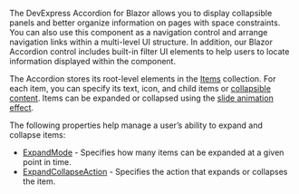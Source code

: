 The DevExpress Accordion for Blazor allows you to display collapsible panels and better organize information on pages with space constraints. You can also use this component as a navigation control and arrange navigation links within a multi-level UI structure. In addition, our Blazor Accordion control includes built-in filter UI elements to help users to locate information displayed within the component.

The Accordion stores its root-level elements in the [Items](https://docs.devexpress.com/Blazor/DevExpress.Blazor.DxAccordion.Items) collection. For each item, you can specify its text, icon, and child items or [collapsible content](https://docs.devexpress.com/Blazor/DevExpress.Blazor.DxAccordionItem.ContentTemplate). Items can be expanded or collapsed using the [slide animation effect](https://docs.devexpress.com/Blazor/DevExpress.Blazor.DxAccordion.AnimationType).

The following properties help manage a user’s ability to expand and collapse items:

* [ExpandMode](https://docs.devexpress.com/Blazor/DevExpress.Blazor.DxAccordion.ExpandMode) - Specifies how many items can be expanded at a given point in time.
* [ExpandCollapseAction](https://docs.devexpress.com/Blazor/DevExpress.Blazor.DxAccordion.ExpandCollapseAction) - Specifies the action that expands or collapses the item. 